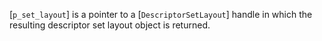 [`p_set_layout`] is a pointer to a [`DescriptorSetLayout`] handle in
which the resulting descriptor set layout object is returned.